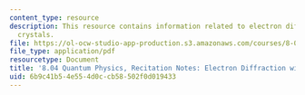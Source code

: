 ```yaml
---
content_type: resource
description: This resource contains information related to electron diffraction with
  crystals.
file: https://ol-ocw-studio-app-production.s3.amazonaws.com/courses/8-04-quantum-physics-i-spring-2013/6b9c41b54e554d0ccb58502f0d019433_MIT8_04S13_ElecDiffwithCry.pdf
file_type: application/pdf
resourcetype: Document
title: '8.04 Quantum Physics, Recitation Notes: Electron Diffraction with Crystals'
uid: 6b9c41b5-4e55-4d0c-cb58-502f0d019433
---
```

